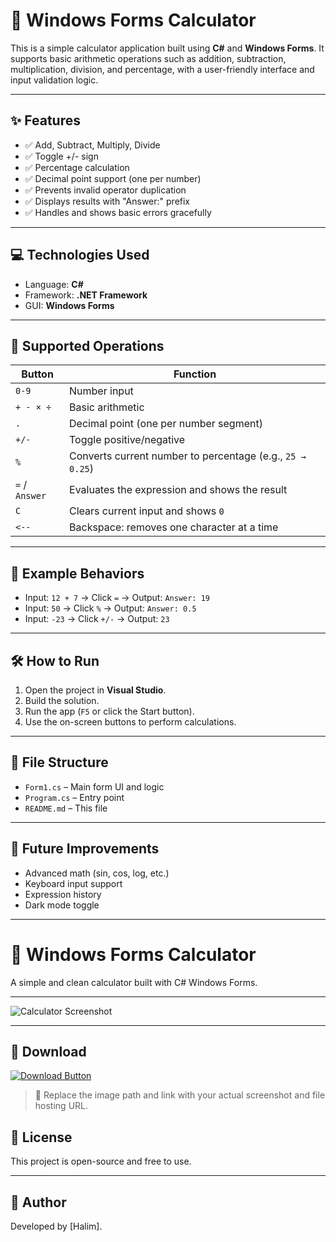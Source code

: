 # 🧮 Windows Forms Calculator

This is a simple calculator application built using **C#** and **Windows Forms**. It supports basic arithmetic operations such as addition, subtraction, multiplication, division, and percentage, with a user-friendly interface and input validation logic.

---

## ✨ Features

- ✅ Add, Subtract, Multiply, Divide
- ✅ Toggle +/- sign
- ✅ Percentage calculation
- ✅ Decimal point support (one per number)
- ✅ Prevents invalid operator duplication
- ✅ Displays results with "Answer:" prefix
- ✅ Handles and shows basic errors gracefully

---

## 💻 Technologies Used

- Language: **C#**
- Framework: **.NET Framework**
- GUI: **Windows Forms**

---

## 🔢 Supported Operations

| Button | Function |
|--------|----------|
| `0-9`  | Number input |
| `+ - × ÷` | Basic arithmetic |
| `.`    | Decimal point (one per number segment) |
| `+/-`  | Toggle positive/negative |
| `%`    | Converts current number to percentage (e.g., `25 → 0.25`) |
| `=` / `Answer` | Evaluates the expression and shows the result |
| `C`    | Clears current input and shows `0` |
| `<--`  | Backspace: removes one character at a time |

---

## 🧠 Example Behaviors

- Input: `12 + 7` → Click `=` → Output: `Answer: 19`
- Input: `50` → Click `%` → Output: `Answer: 0.5`
- Input: `-23` → Click `+/-` → Output: `23`

---

## 🛠 How to Run

1. Open the project in **Visual Studio**.
2. Build the solution.
3. Run the app (`F5` or click the Start button).
4. Use the on-screen buttons to perform calculations.

---

## 📁 File Structure

- `Form1.cs` – Main form UI and logic
- `Program.cs` – Entry point
- `README.md` – This file

---

## 🚀 Future Improvements

- Advanced math (sin, cos, log, etc.)
- Keyboard input support
- Expression history
- Dark mode toggle

---


# 🧮 Windows Forms Calculator

A simple and clean calculator built with C# Windows Forms.

---

![Calculator Screenshot](Cals/blob/master/Cals-App.jpg)

---

## 🔽 Download

[![Download Button](https://img.shields.io/badge/Download-Calculator-blue?style=for-the-badge)](https://your-download-link.com/calculator.exe)

> 📌 Replace the image path and link with your actual screenshot and file hosting URL.


## 📜 License

This project is open-source and free to use.

---

## 🙌 Author

Developed by [Halim].

